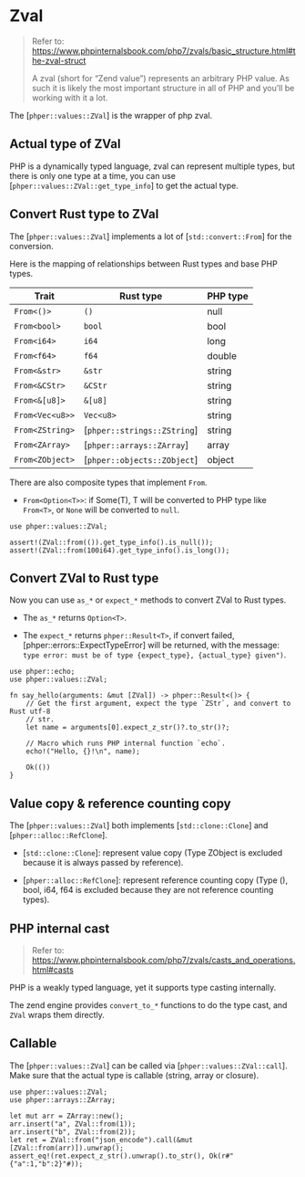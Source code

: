 # Zval

> Refer to: <https://www.phpinternalsbook.com/php7/zvals/basic_structure.html#the-zval-struct>
>
> A zval (short for “Zend value”) represents an arbitrary PHP value.
> As such it is likely the most important structure in all of PHP and
> you’ll be working with it a lot.

The [`phper::values::ZVal`] is the wrapper of php zval.

## Actual type of ZVal

PHP is a dynamically typed language, zval can represent multiple types,
but there is only one type at a time, you can use
[`phper::values::ZVal::get_type_info`] to get the actual type.

## Convert Rust type to ZVal

The [`phper::values::ZVal`] implements a lot of [`std::convert::From`] for the
conversion.

Here is the mapping of relationships between Rust types and base PHP types.

| Trait           | Rust type                   | PHP type |
| --------------- | --------------------------- | -------- |
| `From<()>`      | `()`                        | null     |
| `From<bool>`    | `bool`                      | bool     |
| `From<i64>`     | `i64`                       | long     |
| `From<f64>`     | `f64`                       | double   |
| `From<&str>`    | `&str`                      | string   |
| `From<&CStr>`   | `&CStr`                     | string   |
| `From<&[u8]>`   | `&[u8]`                     | string   |
| `From<Vec<u8>>` | `Vec<u8>`                   | string   |
| `From<ZString>` | [`phper::strings::ZString`] | string   |
| `From<ZArray>`  | [`phper::arrays::ZArray`]   | array    |
| `From<ZObject>` | [`phper::objects::ZObject`] | object   |

There are also composite types that implement `From`.

- `From<Option<T>>`: if Some(T), T will be converted to PHP type like `From<T>`,
  or `None` will be converted to `null`.

```rust,no_run
use phper::values::ZVal;

assert!(ZVal::from(()).get_type_info().is_null());
assert!(ZVal::from(100i64).get_type_info().is_long());
```

## Convert ZVal to Rust type

Now you can use `as_*` or `expect_*` methods to convert ZVal to Rust types.

- The `as_*` returns `Option<T>`.

- The `expect_*` returns `phper::Result<T>`, if convert failed,
  [phper::errors::ExpectTypeError] will be returned, with the message:
  `type error: must be of type {expect_type}, {actual_type} given")`.

```rust,no_run
use phper::echo;
use phper::values::ZVal;

fn say_hello(arguments: &mut [ZVal]) -> phper::Result<()> {
    // Get the first argument, expect the type `ZStr`, and convert to Rust utf-8
    // str.
    let name = arguments[0].expect_z_str()?.to_str()?;

    // Macro which runs PHP internal function `echo`.
    echo!("Hello, {}!\n", name);

    Ok(())
}
```

## Value copy & reference counting copy

The [`phper::values::ZVal`] both implements [`std::clone::Clone`] and
[`phper::alloc::RefClone`].

- [`std::clone::Clone`]: represent value copy (Type ZObject is excluded because it is always passed by reference).

- [`phper::alloc::RefClone`]: represent reference counting copy (Type (), bool,
  i64, f64 is excluded because they are not reference counting types).

## PHP internal cast

> Refer to: <https://www.phpinternalsbook.com/php7/zvals/casts_and_operations.html#casts>

PHP is a weakly typed language, yet it supports type casting internally.

The zend engine provides `convert_to_*` functions to do the type cast, and
`ZVal` wraps them directly.

## Callable

The [`phper::values::ZVal`] can be called via [`phper::values::ZVal::call`]. Make
sure that the actual type is callable (string, array or closure).

```rust,no_run
use phper::values::ZVal;
use phper::arrays::ZArray;

let mut arr = ZArray::new();
arr.insert("a", ZVal::from(1));
arr.insert("b", ZVal::from(2));
let ret = ZVal::from("json_encode").call(&mut [ZVal::from(arr)]).unwrap();
assert_eq!(ret.expect_z_str().unwrap().to_str(), Ok(r#"{"a":1,"b":2}"#));
```
